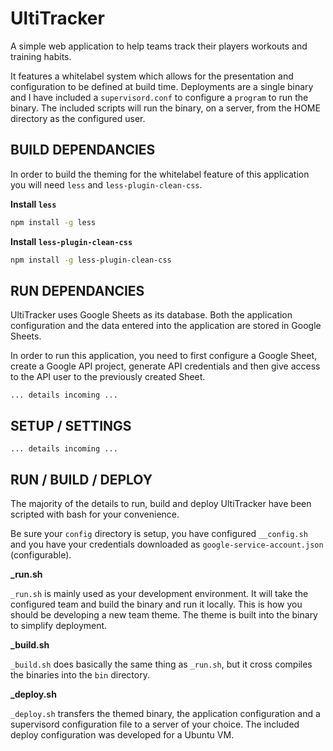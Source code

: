 UltiTracker
===========

A simple web application to help teams track their players workouts and training habits.

It features a whitelabel system which allows for the presentation and configuration to be defined at build time.  Deployments are a single binary and I have included a `supervisord.conf` to configure a `program` to run the binary.  The included scripts will run the binary, on a server, from the HOME directory as the configured user.


BUILD DEPENDANCIES
------------------

In order to build the theming for the whitelabel feature of this application you will need `less` and `less-plugin-clean-css`.

**Install `less`**
``` bash
npm install -g less
```

**Install `less-plugin-clean-css`**
``` bash
npm install -g less-plugin-clean-css
```


RUN DEPENDANCIES
----------------

UltiTracker uses Google Sheets as its database.  Both the application configuration and the data entered into the application are stored in Google Sheets.

In order to run this application, you need to first configure a Google Sheet, create a Google API project, generate API credentials and then give access to the API user to the previously created Sheet.

`... details incoming ...`


SETUP / SETTINGS
----------------

`... details incoming ...`


RUN / BUILD / DEPLOY
--------------------

The majority of the details to run, build and deploy UltiTracker have been scripted with bash for your convenience.

Be sure your `config` directory is setup, you have configured `__config.sh` and you have your credentials downloaded as `google-service-account.json` (configurable).

**_run.sh <team>**

`_run.sh` is mainly used as your development environment.  It will take the configured team and build the binary and run it locally.  This is how you should be developing a new team theme.  The theme is built into the binary to simplify deployment.

**_build.sh <team>**

`_build.sh` does basically the same thing as `_run.sh`, but it cross compiles the binaries into the `bin` directory.

**_deploy.sh <team>**

`_deploy.sh` transfers the themed binary, the application configuration and a supervisord configuration file to a server of your choice.  The included deploy configuration was developed for a Ubuntu VM.



